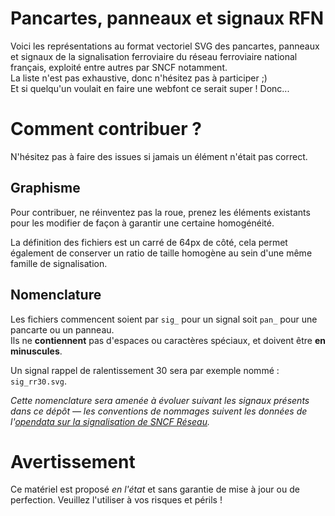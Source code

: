 # Pancartes, panneaux et signaux RFN

Voici les représentations au format vectoriel SVG des pancartes, panneaux et signaux de la signalisation ferroviaire du réseau ferroviaire national français, exploité entre autres par SNCF notamment.  
La liste n'est pas exhaustive, donc n'hésitez pas à participer ;)  
Et si quelqu'un voulait en faire une webfont ce serait super ! Donc...

# Comment contribuer ?

N'hésitez pas à faire des issues si jamais un élément n'était pas correct.  

## Graphisme

Pour contribuer, ne réinventez pas la roue, prenez les éléments existants pour les modifier de façon à garantir une certaine homogénéité.

La définition des fichiers est un carré de 64px de côté, cela permet également de conserver un ratio de taille homogène au sein d'une même famille de signalisation.

## Nomenclature

Les fichiers commencent soient par `sig_` pour un signal soit `pan_` pour une pancarte ou un panneau.  
Ils ne **contiennent** pas d'espaces ou caractères spéciaux, et doivent être **en minuscules**.

Un signal rappel de ralentissement 30 sera par exemple nommé : `sig_rr30.svg`.

_Cette nomenclature sera amenée à évoluer suivant les signaux présents dans ce dépôt — les conventions de nommages suivent les données de l'[opendata sur la signalisation de SNCF Réseau](https://data.sncf.com/explore/dataset/signalisation-permanente)._

# Avertissement

Ce matériel est proposé _en l'état_ et sans garantie de mise à jour ou de perfection. Veuillez l'utiliser à vos risques et périls !
